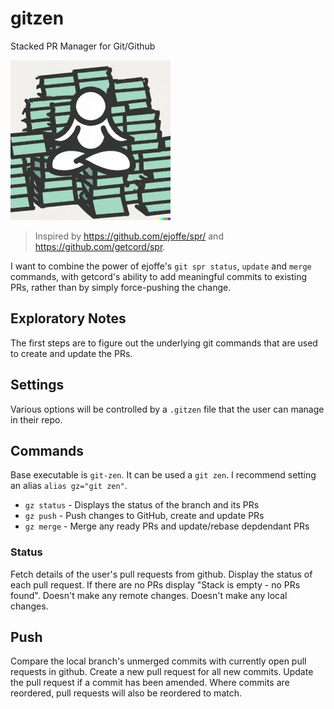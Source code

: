 # gitzen

Stacked PR Manager for Git/Github

![GitZen Logo](./logo/gitzen-logo-256.webp)

> Inspired by <https://github.com/ejoffe/spr/> and <https://github.com/getcord/spr>.

I want to combine the power of ejoffe's `git spr status`, `update` and `merge` commands, with getcord's ability to add meaningful commits to existing PRs, rather than by simply force-pushing the change.

## Exploratory Notes

The first steps are to figure out the underlying git commands that are used to create and update the PRs.

## Settings

Various options will be controlled by a `.gitzen` file that the user can manage in their repo.

## Commands

Base executable is `git-zen`. It can be used a `git zen`. I recommend setting an alias `alias gz="git zen"`.

- `gz status` - Displays the status of the branch and its PRs
- `gz push` - Push changes to GitHub, create and update PRs
- `gz merge` - Merge any ready PRs and update/rebase depdendant PRs

### Status

Fetch details of the user's pull requests from github.
Display the status of each pull request.
If there are no PRs display "Stack is empty - no PRs found".
Doesn't make any remote changes.
Doesn't make any local changes.

## Push

Compare the local branch's unmerged commits with currently open pull requests in github.
Create a new pull request for all new commits.
Update the pull request if a commit has been amended.
Where commits are reordered, pull requests will also be reordered to match.

